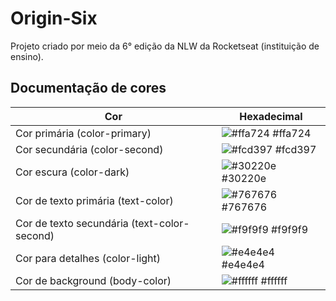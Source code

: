 # Origin-Six

Projeto criado por meio da 6° edição da NLW da Rocketseat (instituição de ensino).




## Documentação de cores

| Cor                                         | Hexadecimal                                                      |
| ------------------------------------------- | ---------------------------------------------------------------- |
| Cor primária (color-primary)                | ![#ffa724](https://via.placeholder.com/10/ffa724?text=+) #ffa724 |
| Cor secundária (color-second)               | ![#fcd397](https://via.placeholder.com/10/fcd397?text=+) #fcd397 |
| Cor escura (color-dark)                     | ![#30220e](https://via.placeholder.com/10/30220e?text=+) #30220e |
| Cor de texto primária (text-color)          | ![#767676](https://via.placeholder.com/10/767676?text=+) #767676 |
| Cor de texto secundária (text-color-second) | ![#f9f9f9](https://via.placeholder.com/10/f9f9f9?text=+) #f9f9f9 |
| Cor para detalhes (color-light)             | ![#e4e4e4](https://via.placeholder.com/10/e4e4e4?text=+) #e4e4e4 |
| Cor de background (body-color)              | ![#ffffff](https://via.placeholder.com/10/ffffff?text=+) #ffffff |
